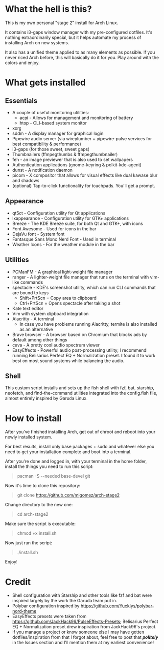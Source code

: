 # What the hell is this?

This is my own personal "stage 2" install for Arch Linux.

It contains i3-gaps window manager with my pre-configured dotfiles. It's nothing extraordinarily special, but it helps automate my process of installing Arch on new systems.

It also has a unified theme applied to as many elements as possible. If you never riced Arch before, this will basically do it for you. Play around with the colors and enjoy.

# What gets installed

## Essentials

- A couple of useful monitoring utilities:
    - acpi - Allows for management and monitoring of battery
    - htop - CLI-based system monitor
- xorg
- sddm - A display manager for graphical login
- Pipewire audio server (via wireplumber + pipewire-pulse services for best compatibility & performance)
- i3-gaps (for those sweet, sweet gaps)
- Thumbnailers (ffmpegthumbs & ffmpegthumbnailer)
- feh - an image previewer that is also used to set wallpapers
- Authentication applications (gnome-keyring & polkit-kde-agent)
- dunst - A notification daemon
- picom - X compositor that allows for visual effects like dual kawase blur and shadows
- (optional) Tap-to-click functionality for touchpads. You'll get a prompt.

## Appearance

- qt5ct - Configuration utility for Qt applications
- lxappearance - Configuration utility for GTK+ applications
- Breeze - The KDE Breeze suite, for both Qt and GTK+, with icons
- Font Awesome - Used for icons in the bar
- DejaVu font - System font
- Fantasque Sans Mono Nerd Font - Used in terminal
- Weather Icons - For the weather module in the bar

## Utilities

- PCManFM - A graphical light-weight file manager
- ranger - A lighter-weight file manager that runs on the terminal with vim-like commands
- spectacle - KDE's screenshot utility, which can run CLI commands that are bound to keys
    - Shift+PrtScn = Copy area to clipboard
    - Ctrl+PrtScn = Opens spectacle after taking a shot
- Kate text editor
- Vim with system clipboard integration
- Alacritty - A terminal
    - In case you have problems running Alacritty, termite is also installed as an alternative
- Brave browser - A browser based on Chromium that blocks ads by default among other things
- cava - A pretty cool audio spectrum viewer
- EasyEffects - Powerful audio post-processing utility; I recommend running Belisarius Perfect EQ + Normalization preset. I found it to work best on most sound systems while balancing the audio.

## Shell

This custom script installs and sets up the fish shell with fzf, bat, starship, neofetch, and find-the-command utilities integrated into the config.fish file, almost entirely inspired by Garuda Linux.

# How to install

After you've finished installing Arch, get out of chroot and reboot into your newly installed system.

For best results, install only base packages + sudo and whatever else you need to get your installation complete and boot into a terminal.

After you're done and logged in, with your terminal in the home folder, install the things you need to run this script:

> pacman -S --needed base-devel git

Now it's time to clone this repository:

> git clone https://github.com/mlgomez/arch-stage2

Change directory to the new one:

> cd arch-stage2

Make sure the script is executable:

> chmod +x install.sh

Now just run the script:

> ./install.sh

Enjoy!

# Credit

- Shell configuration with Starship and other tools like fzf and bat were inspired largely by the work the Garuda team put in.
- Polybar configuration inspired by https://github.com/Yucklys/polybar-nord-theme
- EasyEffects presets were taken from https://github.com/JackHack96/PulseEffects-Presets; Belisarius Perfect EQ + Normalization preset drew inspiration from JackHack96's project.
- If you manage a project or know someone else I may have gotten dotfiles/inspiration from that I forgot about, feel free to post that ***politely*** in the Issues section and I'll mention them at my earliest convenience!
